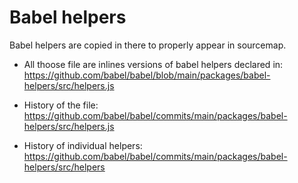 # Babel helpers

Babel helpers are copied in there to properly appear in sourcemap.

- All thoose file are inlines versions of babel helpers declared in: https://github.com/babel/babel/blob/main/packages/babel-helpers/src/helpers.js

- History of the file: https://github.com/babel/babel/commits/main/packages/babel-helpers/src/helpers.js

- History of individual helpers: https://github.com/babel/babel/commits/main/packages/babel-helpers/src/helpers
